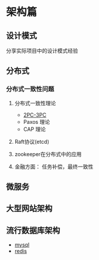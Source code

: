 # 架构篇

## 设计模式
分享实际项目中的设计模式经验

## 分布式

### 分布式一致性问题
1. 分布式一致性理论
   - [2PC-3PC](2PC-3PC.md)
   - Paxos 理论
   - CAP 理论
   
2. Raft协议(etcd)
4. zookeeper在分布式中的应用
5. 金融方面： 任务补偿，最终一致性

## 微服务

## 大型网站架构

## 流行数据库架构
- [mysql](mysql.md)
- [redis](redis.md)
